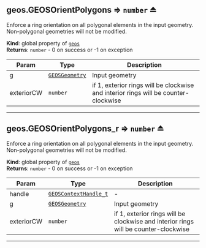 <a name="exp_module_geos--geos.GEOSOrientPolygons"></a>

## geos.GEOSOrientPolygons ⇒ <code>number</code> ⏏
Enforce a ring orientation on all polygonal elements in the input geometry. Non-polygonal geometries will not be modified.

**Kind**: global property of [<code>geos</code>](/typedefs-enums/typedefs-enums.html#module_geos)  
**Returns**: <code>number</code> - 0 on success or -1 on exception  

| Param | Type | Description |
| --- | --- | --- |
| g | [<code>GEOSGeometry</code>](/typedefs-enums/typedefs-enums.html#GEOSGeometry) | Input geometry |
| exteriorCW | <code>number</code> | if 1, exterior rings will be clockwise and interior rings will be counter-clockwise |


---
<a name="exp_module_geos--geos.GEOSOrientPolygons_r"></a>

## geos.GEOSOrientPolygons\_r ⇒ <code>number</code> ⏏
Enforce a ring orientation on all polygonal elements in the input geometry. Non-polygonal geometries will not be modified.

**Kind**: global property of [<code>geos</code>](/typedefs-enums/typedefs-enums.html#module_geos)  
**Returns**: <code>number</code> - 0 on success or -1 on exception  

| Param | Type | Description |
| --- | --- | --- |
| handle | [<code>GEOSContextHandle\_t</code>](/typedefs-enums/typedefs-enums.html#GEOSContextHandle_t) | - |
| g | [<code>GEOSGeometry</code>](/typedefs-enums/typedefs-enums.html#GEOSGeometry) | Input geometry |
| exteriorCW | <code>number</code> | if 1, exterior rings will be clockwise and interior rings will be counter-clockwise |


---
